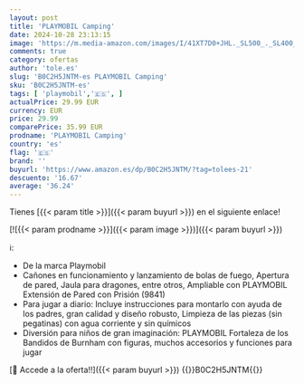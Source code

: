 ```yaml
---
layout: post
title: 'PLAYMOBIL Camping'
date: 2024-10-28 23:13:15
image: 'https://m.media-amazon.com/images/I/41XT7D0+JHL._SL500_._SL400_.jpg'
comments: true
category: ofertas
author: 'tole.es'
slug: 'B0C2H5JNTM-es PLAYMOBIL Camping'
sku: 'B0C2H5JNTM-es'
tags: [ 'playmobil','🇪🇸', ]
actualPrice: 29.99 EUR
currency: EUR
price: 29.99
comparePrice: 35.99 EUR
prodname: 'PLAYMOBIL Camping'
country: 'es'
flag: '🇪🇸'
brand: ''
buyurl: 'https://www.amazon.es/dp/B0C2H5JNTM/?tag=tolees-21'
descuento: '16.67'
average: '36.24'
---
```


Tienes [{{< param title >}}]({{< param buyurl >}}) en el siguiente enlace!

[![{{< param prodname >}}]({{< param image >}})]({{< param buyurl >}})

ℹ️:

- De la marca Playmobil
- Cañones en funcionamiento y lanzamiento de bolas de fuego, Apertura de pared, Jaula para dragones, entre otros, Ampliable con PLAYMOBIL Extensión de Pared con Prisión (9841)
- Para jugar a diario: Incluye instrucciones para montarlo con ayuda de los padres, gran calidad y diseño robusto, Limpieza de las piezas (sin pegatinas) con agua corriente y sin químicos
- Diversión para niños de gran imaginación: PLAYMOBIL Fortaleza de los Bandidos de Burnham con figuras, muchos accesorios y funciones para jugar

[🛒 Accede a la oferta!!]({{< param buyurl >}})
{{<world>}}B0C2H5JNTM{{</world>}}
